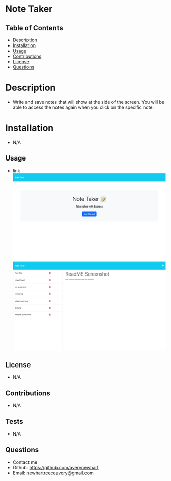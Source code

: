 # Note Taker
 
  ## Table of Contents

  * [Description](#description)
  * [Installation](#installation)
  * [Usage](#usage)
  * [Contributions](#contributions)
  * [License](#license)
  * [Questions](#questions)
  
  # Description
  - Write and save notes that will show at the side of the screen. You will be able to access the notes again when you click on the specific note.

  # Installation
  - N/A

  ## Usage
  - link
  ![screenshot of loadup](./Develop/public/assets/imgs/noteStart.png)
  ![screenshot of loadup](./Develop/public/assets/imgs/noteWcontent.png)

  ## License
  -  N/A

  ## Contributions
  - N/A

  ## Tests
  - N/A

  ## Questions
  - Contact me
  - Github: https://github.com/averynewhart
  - Email: newhartreeceavery@gmail.com